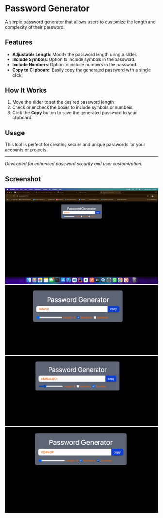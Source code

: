 # Password Generator

A simple password generator that allows users to customize the length and complexity of their password.

## Features
- **Adjustable Length**: Modify the password length using a slider.
- **Include Symbols**: Option to include symbols in the password.
- **Include Numbers**: Option to include numbers in the password.
- **Copy to Clipboard**: Easily copy the generated password with a single click.


## How It Works
1. Move the slider to set the desired password length.
2. Check or uncheck the boxes to include symbols or numbers.
3. Click the **Copy** button to save the generated password to your clipboard.

## Usage
This tool is perfect for creating secure and unique passwords for your accounts or projects.

---
*Developed for enhanced password security and user customization.*

## Screenshot
![Password-Generator](./public/screenshot/default.png)
![Password-Generator](./public/screenshot/WithNumbers.png)
![Password-Generator](./public/screenshot/symbols.png)
![Password-Generator](./public/screenshot/both-number-symbols.png)
